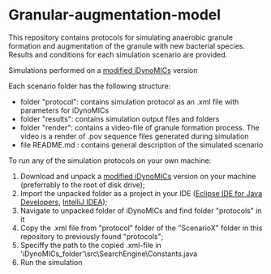 # Granular-augmentation-model

This repository contains protocols for simulating anaerobic granule formation and augmentation of the granule with new bacterial species. Results and conditions for each simulation scenario are provided. 

Simulations performed on a [modified iDynoMICs](https://github.com/amiteshmahajan/A_model_for_Bioaugmented_Anaerobic) version 

Each scenario folder has the following structure: 
- folder "protocol": contains simulation protocol as an .xml file with parameters for iDynoMICs
- folder "results": contains simulation output files and folders 
- folder "render": contains a video-file of granule formation process. The video is a render of .pov sequence files generated during simulation 
- file README.md : contains general description of the simulated scenario 

To run any of the simulation protocols on your own machine:  

1. Download and unpack a [modified iDynoMICs](https://github.com/amiteshmahajan/A_model_for_Bioaugmented_Anaerobic) version on your machine (preferrably to the root of disk drive);
2. Import the unpacked folder as a project in your IDE ([Eclipse IDE for Java Developers](https://www.eclipse.org/downloads/packages/release/2018-12/r/eclipse-ide-java-developers), [IntelliJ IDEA](https://www.jetbrains.com/idea/download/));
3. Navigate to unpacked folder of iDynoMICs and find folder "protocols" in it
4. Copy the .xml file from "protocol" folder of the "ScenarioX" folder in this repository to previously found "protocols";
5. Speciffy the path to the copied .xml-file in 'iDynoMICs_folder'\src\SearchEngine\Constants.java
6. Run the simulation

